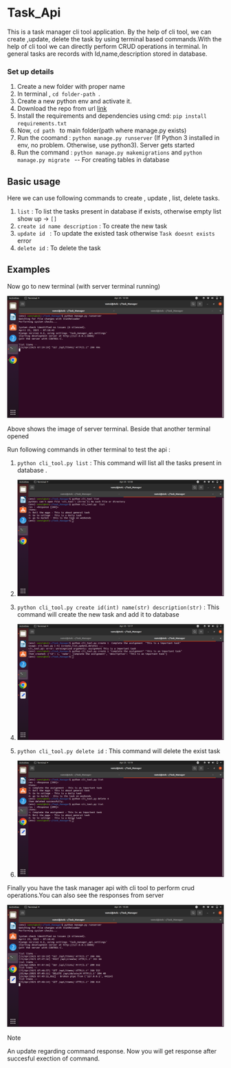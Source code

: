 # Task_Api
This is  a task manager cli tool application. By the help of cli tool, we can create ,update, delete the task by using terminal based commands.With the help of cli tool we can directly perform  CRUD operations in terminal. In general tasks are records with Id,name,description stored in database.

### Set up details

1. Create a new folder with proper name
2. In terminal , ```cd folder-path ```.
3. Create a new python env and activate it. 
4. Download the repo from url [link](https://github.com/kronosvamsi/Task_Api.git)
5. Install the requirements and dependencies using cmd: ``` pip install requirements.txt ```
6. Now, ``cd path `` to main folder(path where manage.py exists)
7. Run the coomand : ``` python manage.py runserver ``` (If Python 3 installed in env, no problem. Otherwise, use python3). Server gets started
8. Run the command :  ``` python manage.py makemigrations ```  and  ```python manage.py migrate ``` --  For creating tables in database


## Basic usage 

Here we can use following commands to create , update , list, delete tasks.
1. ``` list ``` : To list the tasks present in database if exists,  otherwise empty list show up -> ```[]```
2. ``` create id name description ``` : To create the new task
3. ```update id ``` : To update the existed task otherwise  ``` Task doesnt exists ``` error
4.  ``` delete id ``` : To delete the task

## Examples 
Now go to new terminal (with server terminal  running)

!["server running"](https://github.com/kronosvamsi/Task_Api/blob/main/static/Screenshot%20from%202025-04-25%2012-50-03.png)

Above shows the image of server terminal. Beside that another terminal opened

Run following commands in other terminal to test the api :
1. ``` python cli_tool.py list ``` : This command will list all the tasks present in database .

2.  ![ List image](https://github.com/kronosvamsi/Task_Api/blob/main/static/Screenshot%20from%202025-04-25%2012-50-15.png)

3.  ``` python cli_tool.py create id(int) name(str) description(str) ``` : This command will create the new task  and add it to database

4.  ![Add new task](https://github.com/kronosvamsi/Task_Api/blob/main/static/Screenshot%20from%202025-04-25%2013-17-42.png)

5.  ```python cli_tool.py delete id``` : This command will delete the exist task

6.  ![Delete task](https://github.com/kronosvamsi/Task_Api/blob/main/static/Screenshot%20from%202025-04-25%2013-19-22.png)


Finally you have the task manager api with cli tool to perform crud operations.You can also see the responses from server

![server response](https://github.com/kronosvamsi/Task_Api/blob/main/static/Screenshot%20from%202025-04-25%2013-20-37.png)

>[!NOTE]
>An update regarding command response. Now you will get response after succesful exection of command.
   
   







 


